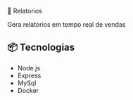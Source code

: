 🚀 Relatorios

Gera relatorios em tempo real de vendas

## 📦 Tecnologias

- Node.js
- Express
- MySql
- Docker

